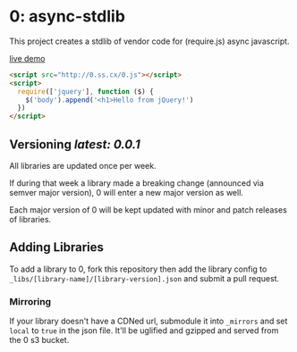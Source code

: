 # 0: async-stdlib

This project creates a stdlib of vendor code for (require.js) async javascript.

[live demo](http://0.ss.cx/index.html)
```html
<script src="http://0.ss.cx/0.js"></script>
<script>
  require(['jquery'], function ($) {
    $('body').append('<h1>Hello from jQuery!')
  })
</script>
```

## Versioning *latest: 0.0.1*

All libraries are updated once per week.

If during that week a library made a breaking change (announced via semver major version), 0 will enter a new major version as well.

Each major version of 0 will be kept updated with minor and patch releases of libraries.

## Adding Libraries

To add a library to 0, fork this repository then add the library config to `_libs/[library-name]/[library-version].json` and submit a pull request.

### Mirroring

If your library doesn't have a CDNed url, submodule it into `_mirrors` and set `local` to `true` in the json file. It'll be uglified and gzipped and served from the 0 s3 bucket.
